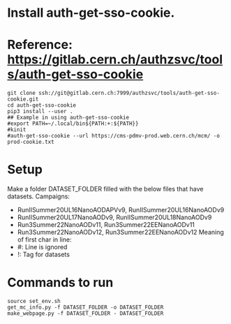 # Install auth-get-sso-cookie.
# Reference: https://gitlab.cern.ch/authzsvc/tools/auth-get-sso-cookie
```
git clone ssh://git@gitlab.cern.ch:7999/authzsvc/tools/auth-get-sso-cookie.git
cd auth-get-sso-cookie
pip3 install --user .
## Example in using auth-get-sso-cookie
#export PATH=~/.local/bin${PATH:+:${PATH}}
#kinit
#auth-get-sso-cookie --url https://cms-pdmv-prod.web.cern.ch/mcm/ -o prod-cookie.txt
```

# Setup
Make a folder DATASET_FOLDER filled with the below files that have datasets.
Campaigns:
- RunIISummer20UL16NanoAODAPVv9, RunIISummer20UL16NanoAODv9
- RunIISummer20UL17NanoAODv9, RunIISummer20UL18NanoAODv9
- Run3Summer22NanoAODv11, Run3Summer22EENanoAODv11
- Run3Summer22NanoAODv12, Run3Summer22EENanoAODv12
Meaning of first char in line:
- #: Line is ignored
- !: Tag for datasets

# Commands to run
```
source set_env.sh
get_mc_info.py -f DATASET_FOLDER -o DATASET_FOLDER
make_webpage.py -f DATASET_FOLDER - DATASET_FOLDER
```

